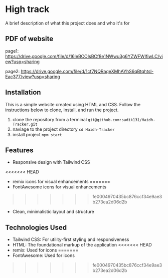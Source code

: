 
# High track

A brief description of what this project does and who it's for


## PDF of website

page1: https://drive.google.com/file/d/16leBCOIsBCf8e1NWwu3g6YZWFWIfiwLC/view?usp=sharing

page2: https://drive.google.com/file/d/1cf7NQRaqeXMhAYhS6qBtqhtsl-Eac377/view?usp=sharing

## Installation

This is a simple website created using HTML and CSS. Follow the instructions below to clone, install, and run the project.

 1. clone the repository from a terminal `git@github.com:sadik131/Haidh-Tracker.git`
 2. naviage to the project directory  `cd Haidh-Tracker`
 3. install project `npm start`

## Features

* Responsive design with Tailwind CSS

<<<<<<< HEAD
* remix icons for visual enhancements
=======
* FontAwesome icons for visual enhancements
>>>>>>> fe0004970435bc876ccf34e9ae3b273ea2d06d2b

* Clean, minimalistic layout and structure

## Technologies Used

* Tailwind CSS: For utility-first styling and responsiveness
* HTML: The foundational markup of the application
<<<<<<< HEAD
* remix: Used for icons
=======
* FontAwesome: Used for icons
    
>>>>>>> fe0004970435bc876ccf34e9ae3b273ea2d06d2b
